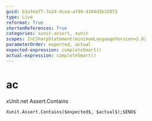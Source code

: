 ```yaml
---
guid: b1a7ea77-7a24-4cea-af40-4104d3b32073
type: Live
reformat: True
shortenReferences: True
categories: xunit-assert, xunit
scopes: InCSharpStatement(minimumLanguageVersion=2.0)
parameterOrder: expected, actual
expected-expression: completeSmart()
actual-expression: completeSmart()
---
```


# ac

xUnit.net Assert.Contains

```
Xunit.Assert.Contains($expected$, $actual$);$END$
```
